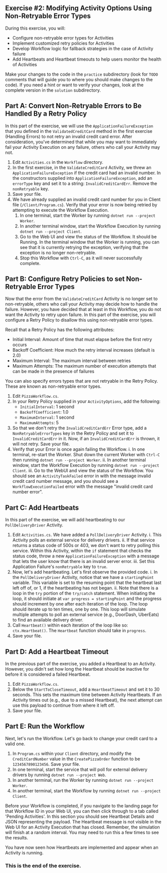 ## Exercise #2: Modifying Activity Options Using Non-Retryable Error Types

During this exercise, you will:

- Configure non-retryable error types for Activities
- Implement customized retry policies for Activities
- Develop Workflow logic for fallback strategies in the case of Activity failure
- Add Heartbeats and Heartbeat timeouts to help users monitor the health of Activities 

Make your changes to the code in the `practice` subdirectory (look for `TODO` comments that will guide you to where you should make changes to the code). If you need a hint or want to verify your changes, look at the complete version in the `solution` subdirectory.

## Part A: Convert Non-Retryable Errors to Be Handled By a Retry Policy

In this part of the exercise, we will use the `ApplicationFailureException` that you defined in the `ValidatedCreditCard` method in the first exercise (Handling Errors) to not retry an invalid credit card error. After consideration, you've determined that while you may want to immediately fail your Activity Execution on any failure, others who call your Activity may not.

1. Edit `Activities.cs` in the `Workflow` directory.
2. In the first exercise, in the `ValidateCreditCard` Activity, we threw an `ApplicationFailureException` if the credit card had an invalid number. In the constructors supplied into `ApplicationFailureException`, add an `errorType` key and set it to a string: `InvalidCreditCardErr`. Remove the `nonRetryable` key.
3. Save your file.
4. We have already supplied an invalid credit card number for you in Client file (`/Client/Program.cs`). Verify that your error is now being retried by attempting to execute the Workflow Execution.
    1. In one terminal, start the Worker by running `dotnet run --project Worker`.
    2. In another terminal window, start the Workflow Execution by running `dotnet run --project Client`.
    3. Go to the Web UI and view the status of the Workflow. It should be Running. In the terminal window that the Worker is running, you can see that it is currently retrying the exception, verifying that the exception is no longer non-retryable.
    4. Stop this Workflow with `Ctrl-C`, as it will never successfully complete.

## Part B: Configure Retry Policies to set Non-Retryable Error Types

Now that the error from the `ValidateCreditCard` Activity is no longer set to non-retryable, others who call your Activity may decide how to handle the failure. However, you have decided that at least in this Workflow, you do not want the Activity to retry upon failure. In this part of the exercise, you will configure a Retry Policy to disallow this using non-retryable error types.

Recall that a Retry Policy has the following attributes:

- Initial Interval: Amount of time that must elapse before the first retry occurs
- Backoff Coefficient: How much the retry interval increases (default is 2.0)
- Maximum Interval: The maximum interval between retries
- Maximum Attempts: The maximum number of execution attempts that can be made in the presence of failures

You can also specify errors types that are not retryable in the Retry Policy. These are known as non-retryable error types.

1. Edit `PizzaWorkflow.cs`.
2. In your Retry Policy supplied in your `ActivityOptions`, add the following: 
   - `InitialInterval`: 1 second
   - `BackoffCoefficient`: 1.0
   - `MaximumInterval`: 1 second
   - `MaximumAttempts`: 5
3. So that we don't retry the `InvalidCreditCardErr` Error type, add a `NonRetryableErrorTypes` key in the Retry Policy and set it to `InvalidCreditCardErr` in it. Now, if an `InvalidCreditCardErr` is thrown, it will not retry. Save your file.
4. Verify that your Error is once again failing the Workflow.
    i. In one terminal, re-start the Worker. Shut down the current Worker with `Ctrl-C` then running `dotnet run --project Worker`.
    ii. In another terminal window, start the Workflow Execution by running `dotnet run --project Client`.
    iii. Go to the WebUI and view the status of the Workflow. You should see an `ActivityTaskFailed` error in with the message invalid credit card number message, and you should see a `WorkflowExecutionFailed` error with the message "invalid credit card number error".

## Part C: Add Heartbeats

In this part of the exercise, we will add heartbeating to our `PollDeliveryDriver` Activity.

1. Edit `Activities.cs`. We have added a `PollDeliveryDriver` Activity. 
    i. This Activity polls an external service for delivery drivers. 
    ii. If that service returns a status code of 500s or 403, we don't want to retry polling this service. Within this Activity, within the `if` statement that checks the status code, throw a new `ApplicationFailureException` with a message that lets the user know that there is an invalid server error. 
    iii. Set this Application Failure's `nonRetryable` key to `true`.
2. Now, let's add heartbeating. Let's first observe the provided code.
    i. In the `PollDeliveryDriver` Activity, notice that we have a `startingPoint` variable. This variable is set to the resuming point that the heartbeat last left off of, or 1, if the heartbeating has not began.
    ii. Note that there is a loop in the `try` portion of the `try/catch` statement. When initiating the loop, it should initiate at `var progress = startingPoint` and the progress should increment by one after each iteration of the loop. The loop should iterate up to ten times, one by one. This loop will simulate multiple attempts to poll an external service (e.g., DoorDash, UberEats) to find an available delivery driver.
3. Call `Heartbeat()` within each iteration of the loop like so: `ctx.Heartbeat()`. The `Heartbeat` function should take in `progress`.
4. Save your file. 

## Part D: Add a Heartbeat Timeout

In the previous part of the exercise, you added a Heartbeat to an Activity. However, you didn't set how long the Heartbeat should be inactive for before it is considered a failed Heartbeat.

1. Edit `PizzaWorkflow.cs`.
2. Below the `StartToCloseTimeout`, add a `HeartbeatTimeout` and set it to 30 seconds. This sets the maximum time between Activity Heartbeats. If an Activity times out (e.g., due to a missed Heartbeat), the next attempt can use this payload to continue from where it left off.
3. Save your file.

## Part E: Run the Workflow

Next, let's run the Workflow. Let's go back to change your credit card to a valid one.

1. In `Program.cs` within your `Client` directory, and modify the `CreditCardNumber` value in the `CreatePizzaOrder` function to be `1234567890123456`.  Save your file.
2. In one terminal, start the service that will poll for external delivery drivers by running `dotnet run --project Web`.
3. In another terminal, run the Worker by running `dotnet run --project Worker`.
4. In another terminal, start the Workflow by running `dotnet run --project Client`.

Before your Workflow is completed, if you navigate to the landing page for that Workflow ID in your Web UI, you can then click through to a tab called 'Pending Activities'. In this section you should see Heartbeat Details and JSON representing the payload. The Heartbeat message is not visible in the Web UI for an Activity Execution that has closed. Remember, the simulation will finish at a random interval. You may need to run this a few times to see the results.

You have now seen how Heartbeats are implemented and appear when an Activity is running.

### This is the end of the exercise.